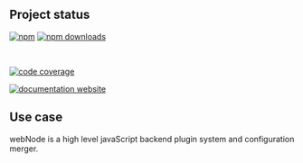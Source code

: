 <!-- !/usr/bin/env markdown
-*- coding: utf-8 -*-
region header
Copyright Torben Sickert (info["~at~"]torben.website) 16.12.2012

License
-------

This library written by Torben Sickert stand under a creative commons naming
3.0 unported license. See https://creativecommons.org/licenses/by/3.0/deed.de
endregion -->

Project status
--------------

[![npm](https://img.shields.io/npm/v/web-node?color=%23d55e5d&label=npm%20package%20version&logoColor=%23d55e5d)](https://www.npmjs.com/package/web-node)
[![npm downloads](https://img.shields.io/npm/dy/web-node.svg)](https://www.npmjs.com/package/web-node)

[![<LABEL>](https://github.com/thaibault/web-node/actions/workflows/build.yaml/badge.svg)](https://github.com/thaibault/web-node/actions/workflows/build.yaml)
[![<LABEL>](https://github.com/thaibault/web-node/actions/workflows/test.yaml/badge.svg)](https://github.com/thaibault/web-node/actions/workflows/test.yaml)
[![<LABEL>](https://github.com/thaibault/web-node/actions/workflows/test:coverage:report.yaml/badge.svg)](https://github.com/thaibault/web-node/actions/workflows/test:coverage:report.yaml)
[![<LABEL>](https://github.com/thaibault/web-node/actions/workflows/check:types.yaml/badge.svg)](https://github.com/thaibault/web-node/actions/workflows/check:types.yaml)
[![<LABEL>](https://github.com/thaibault/web-node/actions/workflows/lint.yaml/badge.svg)](https://github.com/thaibault/web-node/actions/workflows/lint.yaml)

[![code coverage](https://coveralls.io/repos/github/thaibault/web-node/badge.svg)](https://coveralls.io/github/thaibault/web-node)

<!-- Too unstable yet
[![dependencies](https://img.shields.io/david/thaibault/web-node.svg)](https://david-dm.org/thaibault/web-node)
[![development dependencies](https://img.shields.io/david/dev/thaibault/web-node.svg)](https://david-dm.org/thaibault/web-node?type=dev)
[![peer dependencies](https://img.shields.io/david/peer/thaibault/web-node.svg)](https://david-dm.org/thaibault/web-node?type=peer)
-->
[![documentation website](https://img.shields.io/website-up-down-green-red/https/torben.website/web-node.svg?label=documentation-website)](https://torben.website/web-node)

Use case
--------

webNode is a high level javaScript backend plugin system and configuration
merger.
